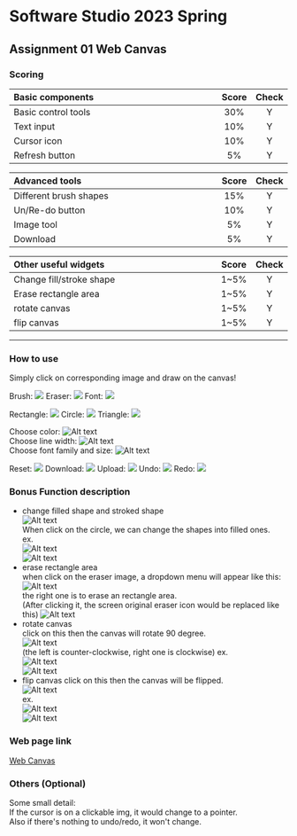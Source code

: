 # Software Studio 2023 Spring
## Assignment 01 Web Canvas


### Scoring

| **Basic components**                             | **Score** | **Check** |
| :----------------------------------------------- | :-------: | :-------: |
| Basic control tools                              | 30%       | Y         |
| Text input                                       | 10%       | Y         |
| Cursor icon                                      | 10%       | Y         |
| Refresh button                                   | 5%        | Y         |

| **Advanced tools**                               | **Score** | **Check** |
| :----------------------------------------------- | :-------: | :-------: |
| Different brush shapes                           | 15%       | Y         |
| Un/Re-do button                                  | 10%       | Y         |
| Image tool                                       | 5%        | Y         |
| Download                                         | 5%        | Y         |

| **Other useful widgets**                         | **Score** | **Check** |
| :----------------------------------------------- | :-------: | :-------: |
| Change fill/stroke shape                         | 1~5%     | Y         |
| Erase rectangle area                             | 1~5%     | Y         |
| rotate canvas                                    | 1~5%     | Y         |
| flip canvas                                      | 1~5%     | Y         |


---

### How to use 
Simply click on corresponding image and draw on the canvas!

Brush:
![](./public/img/brush2.png)
Eraser:
![](./public/img/eraser2.png)
Font:
![](./public/img/font2.png)

Rectangle:
![](./public/img/rectangle2.png)
Circle:
![](./public/img/circle2.png)
Triangle:
![](./public/img/triangle2.png)

Choose color:
![Alt text](./readme_img/image.png)  
Choose line width:
![Alt text](./readme_img/image1.png)  
Choose font family and size:
![Alt text](./readme_img/image-1.png)  

Reset:
![](./public/img/reset.png)
Download:
![](./public/img/download.png)
Upload:
![](./public/img/upload.png)
Undo:
![](./public/img/undo.png)
Redo:
![](./public/img/redo.png)




### Bonus Function description

* change filled shape and stroked shape  
    ![Alt text](./readme_img/image-2.png)  
    When click on the circle, we can change the shapes into filled ones.  
    ex.  
    ![Alt text](./readme_img/image-3.png)   
    ![Alt text](./readme_img/image-4.png)   
* erase rectangle area  
    when click on the eraser image, a dropdown menu will appear like this:  
    ![Alt text](./readme_img/image-5.png)   
    the right one is to erase an rectangle area.   
    (After clicking it, the screen original eraser icon would be replaced like this)
    ![Alt text](./readme_img/image-6.png)   
* rotate canvas  
    click on this then the canvas will rotate 90 degree.    
    ![Alt text](./readme_img/image-7.png)   
    (the left is counter-clockwise, right one is clockwise)
    ex.  
    ![Alt text](./readme_img/image-9.png)  
    ![Alt text](./readme_img/image-11.png)  
* flip canvas
    click on this then the canvas will be flipped.    
    ![Alt text](./readme_img/image-8.png)  
    ex.  
    ![Alt text](./readme_img/image-9.png)  
    ![Alt text](./readme_img/image-10.png)




### Web page link

[Web Canvas](https://web-canvas-afb02.web.app/)

### Others (Optional)
Some small detail:  
If the cursor is on a clickable img, it would change to a pointer.  
Also if there's nothing to undo/redo, it won't change.

<style>
table th{
    width: 100%;
}
</style>
